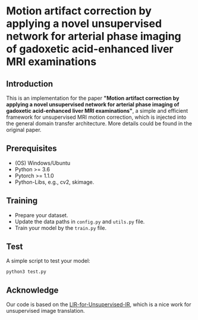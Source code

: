 # Motion artifact correction by applying a novel unsupervised network for arterial phase imaging of gadoxetic acid-enhanced liver MRI examinations

## Introduction

This is an implementation for the paper **"Motion artifact correction by applying a novel unsupervised network for arterial phase imaging of gadoxetic acid-enhanced liver MRI examinations"**, a simple and efficient framework for unsupervised MRI motion correction, which is injected into the general domain transfer architecture. More details could be found in the original paper.
 
## Prerequisites

* (OS) Windows/Ubuntu
* Python >= 3.6
* Pytorch >= 1.1.0
* Python-Libs, e.g., cv2, skimage.

## Training

* Prepare your dataset. 
* Update the data paths in `config.py` and `utils.py` file.
* Train your model by the `train.py` file.

## Test

A simple script to test your model:

`python3 test.py`

## Acknowledge

Our code is based on the [LIR-for-Unsupervised-IR](https://github.com/Wenchao-Du/LIR-for-Unsupervised-IR), which is a nice work for unsupervised image translation.

 

